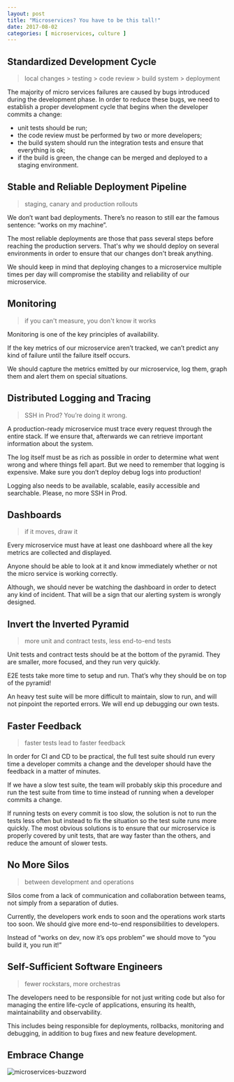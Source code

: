 ```yaml
---
layout: post
title: "Microservices? You have to be this tall!"
date: 2017-08-02
categories: [ microservices, culture ]
---
```


## Standardized Development Cycle

> local changes > testing > code review > build system > deployment

The majority of micro services failures are caused by bugs introduced during the development phase.
In order to reduce these bugs, we need to establish a proper development cycle that begins when the developer commits a
change:

* unit tests should be run;
* the code review must be performed by two or more developers;
* the build system should run the integration tests and ensure that everything is ok;
* if the build is green, the change can be merged and deployed to a staging environment.

## Stable and Reliable Deployment Pipeline

> staging, canary and production rollouts

We don’t want bad deployments. There’s no reason to still ear the famous sentence: “works on my machine”.

The most reliable deployments are those that pass several steps before reaching the production servers. That's why we
should deploy on several environments in order to ensure that our changes don't break anything.

We should keep in mind that deploying changes to a microservice multiple times per day will compromise the stability and
reliability of our microservice.

## Monitoring

> if you can't measure, you don't know it works

Monitoring is one of the key principles of availability.

If the key metrics of our microservice aren’t tracked, we can’t predict any kind of failure until the failure itself
occurs.

We should capture the metrics emitted by our microservice, log them, graph them and alert them on special situations.

## Distributed Logging and Tracing

> SSH in Prod? You’re doing it wrong.

A production-ready microservice must trace every request through the entire stack. If we ensure that, afterwards we can
retrieve important information about the system.

The log itself must be as rich as possible in order to determine what went wrong and where things fell apart. But we
need to remember that logging is expensive. Make sure you don’t deploy debug logs into production!

Logging also needs to be available, scalable, easily accessible and searchable. Please, no more SSH in Prod.

## Dashboards

> if it moves, draw it

Every microservice must have at least one dashboard where all the key metrics are collected and displayed.

Anyone should be able to look at it and know immediately whether or not the micro service is working correctly.

Although, we should never be watching the dashboard in order to detect any kind of incident. That will be a sign that
our alerting system is wrongly designed.

## Invert the Inverted Pyramid

> more unit and contract tests, less end-to-end tests

Unit tests and contract tests should be at the bottom of the pyramid. They are smaller, more focused, and they run very
quickly.

E2E tests take more time to setup and run. That’s why they should be on top of the pyramid!

An heavy test suite will be more difficult to maintain, slow to run, and will not pinpoint the reported errors. We will
end up debugging our own tests.

## Faster Feedback

> faster tests lead to faster feedback

In order for CI and CD to be practical, the full test suite should run every time a developer commits a change and the
developer should have the feedback in a matter of minutes.

If we have a slow test suite, the team will probably skip this procedure and run the test suite from time to time
instead of running when a developer commits a change.

If running tests on every commit is too slow, the solution is not to run the tests less often but instead to fix the
situation so the test suite runs more quickly. The most obvious solutions is to ensure that our microservice is properly
covered by unit tests, that are way faster than the others, and reduce the amount of slower tests.

## No More Silos

> between development and operations

Silos come from a lack of communication and collaboration between teams, not simply from a separation of duties.

Currently, the developers work ends to soon and the operations work starts too soon. We should give more end-to-end
responsibilities to developers.

Instead of “works on dev, now it’s ops problem” we should move to “you build it, you run it!”

## Self-Sufficient Software Engineers

> fewer rockstars, more orchestras

The developers need to be responsible for not just writing code but also for managing the entire life-cycle of
applications, ensuring its health, maintainability and observability.

This includes being responsible for deployments, rollbacks, monitoring and debugging, in addition to bug fixes and new
feature development.

## Embrace Change

![microservices-buzzword](http://i.imgur.com/wcMTioE.png "microservices-buzzword")
